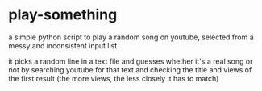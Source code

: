 # play-something

a simple python script to play a random song on youtube, selected from a messy and inconsistent input list

it picks a random line in a text file and guesses whether it's a real song or not by searching youtube for that text and checking the title and views of the first result (the more views, the less closely it has to match)
